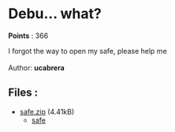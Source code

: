 # Debu... what?
**Points** : 366

I forgot the way to open my safe, please help me<br><br>Author: <b>ucabrera</b>

## Files : 

 - [safe.zip](./safe.zip) (4.41kB)
   - [safe](./safe/safe)
